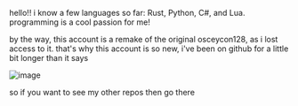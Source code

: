 hello!! i know a few languages so far:
Rust,
Python,
C#,
and Lua.
programming is a cool passion for me!

by the way, this account is a remake of the original osceycon128, as i lost access to it. that's why this account is so new, i've been on github for a little bit longer than it says

![image](https://github.com/user-attachments/assets/6fae5d09-1df6-4c05-ad35-02e308b4b06f)

so if you want to see my other repos then go there
